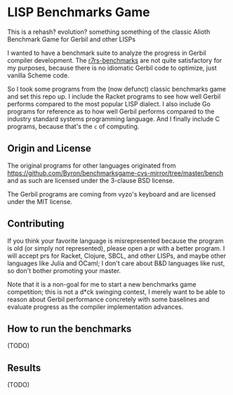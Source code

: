 # LISP Benchmarks Game
This is a rehash? evolution? something something of the classic
Alioth Benchmark Game for Gerbil and other LISPs

I wanted to have a benchmark suite to analyze the progress in Gerbil
compiler development. The
[r7rs-benchmarks](https://vyzo.github.io/r7rs-benchmarks/) are not
quite satisfactory for my purposes, because there is no idiomatic
Gerbil code to optimize, just vanilla Scheme code.

So I took some programs from the (now defunct) classic benchmarks game
and set this repo up. I include the Racket programs to see how well
Gerbil performs compared to the most popular LISP dialect. I also
include Go programs for reference as to how well Gerbil performs
compared to the industry standard systems programming language. And I
finally include C programs, because that's the `c` of computing.

## Origin and License

The original programs for other languages originated from
https://github.com/Byron/benchmarksgame-cvs-mirror/tree/master/bench
and as such are licensed under the 3-clause BSD license.

The Gerbil programs are coming from vyzo's keyboard and are licensed
under the MIT license.

## Contributing
If you think your favorite language is misrepresented because the
program is old (or simply not represented), please open a pr with a
better program. I will accept prs for Racket, Clojure, SBCL, and other
LISPs, and maybe other languages like Julia and OCaml; I don't care
about B&D languages like rust, so don't bother promoting your master.

Note that it is a non-goal for me to start a new benchmarks game
competition; this is not a d*ck swinging contest, I merely want to be
able to reason about Gerbil performance concretely with some
baselines and evaluate progress as the compiler implementation advances.

## How to run the benchmarks

(TODO)

## Results

(TODO)
